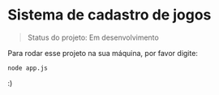 # Sistema de cadastro de jogos

> Status do projeto: Em desenvolvimento 

Para rodar esse projeto na sua máquina, por favor digite: 

```
node app.js
```

:)
